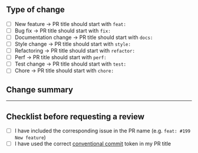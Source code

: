 ## Type of change

- [ ] New feature -> PR title should start with `feat:`
- [ ] Bug fix -> PR title should start with `fix:`
- [ ] Documentation change -> PR title should start with `docs:`
- [ ] Style change -> PR title should start with `style:`
- [ ] Refactoring -> PR title should start with `refactor:`
- [ ] Perf -> PR title should start with `perf:`
- [ ] Test change -> PR title should start with `test:`
- [ ] Chore -> PR title should start with `chore:`

## Change summary


---

## Checklist before requesting a review
- [ ] I have included the corresponding issue in the PR name (e.g. `feat: #199 New feature`)
- [ ] I have used the correct [conventional commit](https://www.conventionalcommits.org/en/v1.0.0/) token in my PR title

<!---
## Cheat sheet
feat: A new feature
fix: A bug fix
docs: Documentation only changes
style: Changes that do not affect the meaning of the code (white-space, formatting, missing semi-colons, etc)
refactor: A code change that neither fixes a bug nor adds a feature
perf: A code change that improves performance
test: Adding missing or correcting existing tests
chore: Changes to the build process or auxiliary tools and libraries such as documentation generation
-->